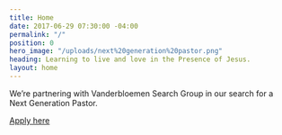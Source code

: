 ```yaml
---
title: Home
date: 2017-06-29 07:30:00 -04:00
permalink: "/"
position: 0
hero_image: "/uploads/next%20generation%20pastor.png"
heading: Learning to live and love in the Presence of Jesus.
layout: home
---
```


We’re partnering with Vanderbloemen Search Group in our search for a Next Generation Pastor.

[Apply here](https://www.vanderbloemen.com/job/mariemont-community-church-next-generation-pastor)


